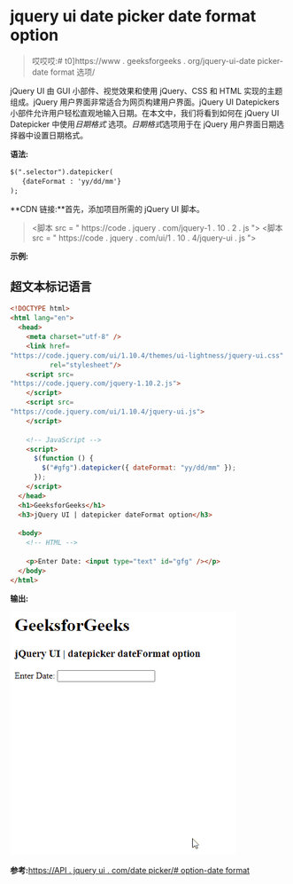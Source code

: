 # jquery ui date picker date format option

> 哎哎哎:# t0]https://www . geeksforgeeks . org/jquery-ui-date picker-date format 选项/

jQuery UI 由 GUI 小部件、视觉效果和使用 jQuery、CSS 和 HTML 实现的主题组成。jQuery 用户界面非常适合为网页构建用户界面。jQuery UI Datepickers 小部件允许用户轻松直观地输入日期。在本文中，我们将看到如何在 jQuery UI Datepicker 中使用*日期格式* 选项。*日期格式*选项用于在 jQuery 用户界面日期选择器中设置日期格式。

**语法:**

```html
$(".selector").datepicker(
   {dateFormat : 'yy/dd/mm'}
);
```

**CDN 链接:**首先，添加项目所需的 jQuery UI 脚本。

> <link href="“https://code.jquery.com/ui/1.10.4/themes/ui-lightness/jquery-ui.css”" rel="“stylesheet”">
> <脚本 src = " https://code . jquery . com/jquery-1 . 10 . 2 . js "></脚本>
> <脚本 src = " https://code . jquery . com/ui/1 . 10 . 4/jquery-ui . js "></脚本>

**示例:**

## 超文本标记语言

```html
<!DOCTYPE html>
<html lang="en">
  <head>
    <meta charset="utf-8" />
    <link href=
"https://code.jquery.com/ui/1.10.4/themes/ui-lightness/jquery-ui.css"
          rel="stylesheet"/>
    <script src=
"https://code.jquery.com/jquery-1.10.2.js">
    </script>
    <script src=
"https://code.jquery.com/ui/1.10.4/jquery-ui.js">
    </script>

    <!-- JavaScript -->
    <script>
      $(function () {
        $("#gfg").datepicker({ dateFormat: "yy/dd/mm" });
      });
    </script>
  </head>
  <h1>GeeksforGeeks</h1>
  <h3>jQuery UI | datepicker dateFormat option</h3>

  <body>
    <!-- HTML -->

    <p>Enter Date: <input type="text" id="gfg" /></p>
  </body>
</html>
```

**输出:**

![](img/47cfd7f12fc9db1cd96e1646425cadee.png)

**参考:**[https://API . jquery ui . com/date picker/# option-date format](https://api.jqueryui.com/datepicker/#option-dateFormat)